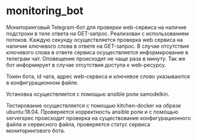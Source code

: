 # monitoring_bot

Мониторинговый Telegram-бот для проверки web-сервиса на наличие подстроки в теле ответа на GET-запрос.
Реализован с использованием потоков. Каждую секунду осуществляется проверка web сервиса на наличие ключевого слова
в ответе на GET-запрос. В случае отсутствия ключевого слова в ответе сервиса осуществляется информирование в телеграм чат. Оповещение происходит не чаще раза в минуту. Так же бот информирует в случае отсутствия доступа к web-ресурсу.

Токен бота, id чата, адрес web-сервиса и ключевое слово указываются в конфигурационном файле.

Установка осуществляется с помощью ansible роли samodelkin.

Тестирование осуществляется с помощью kitchen-docker на образе ubuntu:18.04. Проверяется корректность ansible роли и с помощью serverspec происходит проверка на существование конфигурационного файла и сервисного файла, проверяется статус сервиса мониторингового бота. 
